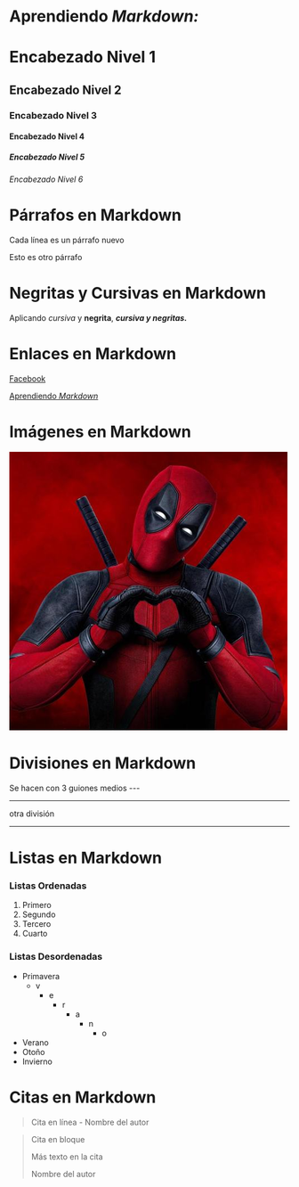 # Aprendiendo **_Markdown:_**

# Encabezado Nivel 1

## Encabezado Nivel 2

### Encabezado Nivel 3

#### Encabezado Nivel 4

##### Encabezado Nivel 5

###### Encabezado Nivel 6

# Párrafos en Markdown

Cada línea es un párrafo nuevo

Esto es otro párrafo

# Negritas y Cursivas en Markdown

Aplicando _cursiva_ y **negrita**, **_cursiva y negritas._**

# Enlaces en Markdown

[Facebook](https://www.facebook.com/Juanjo.21.01)

[Aprendiendo _Markdown_](#aprendiendo-markdown)

# Imágenes en Markdown

![Deadpool](deadpool.jpg)

# Divisiones en Markdown

Se hacen con 3 guiones medios ---

---

otra división

---

# Listas en Markdown

### Listas Ordenadas

1. Primero
1. Segundo
1. Tercero
1. Cuarto

### Listas Desordenadas

- Primavera
  - v
    - e
      - r
        - a
          - n
            - o
- Verano
- Otoño
- Invierno

# Citas en Markdown

> Cita en línea - Nombre del autor

> Cita en bloque
>
> Más texto en la cita
>
> Nombre del autor
